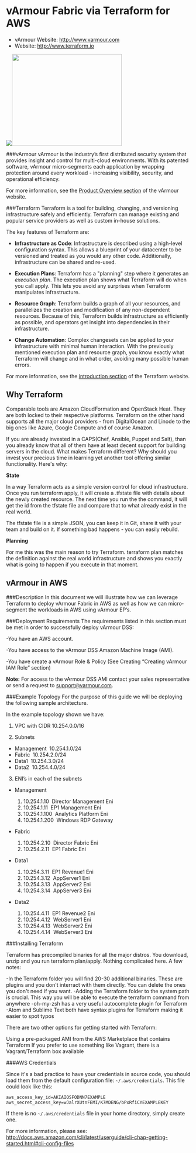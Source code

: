 vArmour Fabric via Terraform for AWS
=========

- vArmour Website: http://www.varmour.com
- Website: http://www.terraform.io

<img src="http://allegiscap.com/wp-content/uploads/2015/03/vArmour-Logo-Color1.jpg" /><img src="https://xebialabs.com/assets/files/plugins/terraform.jpg" width="300" height="250" />

###vArmour
vArmour is the industry’s first distributed security system that provides insight and control for multi-cloud environments. With its patented software, vArmour micro-segments each application by wrapping protection around every workload - increasing visibility, security, and operational efficiency.

For more information, see the [Product Overview section](https://www.varmour.com/product/overview) of the vArmour website.

###Terraform
Terraform is a tool for building, changing, and versioning infrastructure safely and efficiently. Terraform can manage existing and popular service providers as well as custom in-house solutions.

The key features of Terraform are:

- **Infrastructure as Code**: Infrastructure is described using a high-level configuration syntax. This allows a blueprint of your datacenter to be versioned and treated as you would any other code. Additionally, infrastructure can be shared and re-used.

- **Execution Plans**: Terraform has a "planning" step where it generates an *execution plan*. The execution plan shows what Terraform will do when you call apply. This lets you avoid any surprises when Terraform manipulates infrastructure.

- **Resource Graph**: Terraform builds a graph of all your resources, and parallelizes the creation and modification of any non-dependent resources. Because of this, Terraform builds infrastructure as efficiently as possible, and operators get insight into dependencies in their infrastructure.

- **Change Automation**: Complex changesets can be applied to your infrastructure with minimal human interaction. With the previously mentioned execution plan and resource graph, you know exactly what Terraform will change and in what order, avoiding many possible human errors.

For more information, see the [introduction section](http://www.terraform.io/intro) of the Terraform website.

Why Terraform
-------------------------------
Comparable tools are Amazon CloudFormation and OpenStack Heat. They are both locked to their respective platforms. Terraform on the other hand supports all the major cloud providers - from DigitalOcean and Linode to the big ones like Azure, Google Compute and of course Amazon.

If you are already invested in a CAPS(Chef, Ansible, Puppet and Salt), than you already know that all of them have at least decent support for building servers in the cloud. What makes Terraform different? Why should you invest your precious time in learning yet another tool offering similar functionality. Here's why:

**State**

In a way Terraform acts as a simple version control for cloud infrastructure. Once you run terraform apply, it will create a .tfstate file with details about the newly created resource. The next time you run the the command, it will get the id from the tfstate file and compare that to what already exist in the real world.

The tfstate file is a simple JSON, you can keep it in Git, share it with your team and build on it. If something bad happens - you can easily rebuild.

**Planning**

For me this was the main reason to try Terraform. terraform plan matches the definition against the real world infrastructure and shows you exactly what is going to happen if you execute in that moment.

vArmour in AWS
-------------------------------
###Description
In this document we will illustrate how we can leverage Terraform to deploy vArmour Fabric in AWS as well as how we can micro­segment the workloads in AWS using vArmour EP’s.

###Deployment Requirements
The requirements listed in this section must be met in order to successfully deploy vArmour DSS:

-You have an AWS account.

-You have access to the vArmour DSS Amazon Machine Image (AMI).

-You have create a vArmour Role & Policy (See Creating “Creating vArmour IAM Role” section)

**Note:**
For access to the vArmour DSS AMI contact your sales representative or send a request to support@varmour.com.

###Example Topology
For the purpose of this guide we will be deploying the following sample architecture.

In the example topology shown we have:
 
1. VPC with CIDR 10.254.0.0/16

2. Subnets
  * Management ­ 10.254.1.0/24
  * Fabric ­ 10.254.2.0/24
  * Data­1 ­ 10.254.3.0/24
  * Data­2 ­ 10.254.4.0/24 

3. ENI’s in each of the subnets 
  * Management   
    1. 10.254.1.10 ­ Director Management Eni  
    2. 10.254.1.11 ­ EP1 Management Eni   
    3. 10.254.1.100 ­ Analytics Platform Eni   
    4. 10.254.1.200 ­ Windows RDP Gateway   

  * Fabric 
    1. 10.254.2.10 ­ Director Fabric Eni 
    2. 10.254.2.11 ­ EP1 Fabric Eni

  * Data­1 
    1. 10.254.3.11 ­ EP1 Revenue1 Eni 
    2. 10.254.3.12 ­ AppServer1 Eni 
    3. 10.254.3.13 ­ AppServer2 Eni 
    4. 10.254.3.14 ­ AppServer3 Eni 

  * Data­2 
    1. 10.254.4.11 ­ EP1 Revenue2 Eni 
    2. 10.254.4.12 ­ WebServer1 Eni 
    3. 10.254.4.13 ­ WebServer2 Eni 
    4. 10.254.4.14 ­ WebServer3 Eni 

###Installing Terraform

Terraform has precompiled binaries for all the major distros. You download, unzip and you run terraform plan/apply. Nothing complicated here. A few notes:

-In the Terraform folder you will find 20-30 additional binaries. These are plugins and you don't interract with them directly. You can delete the ones you don't need if you want.
-Adding the Terraform folder to the system path is crucial. This way you will be able to execute the terraform command from anywhere
-oh-my-zsh has a very useful autocomplete plugin for Terraform
-Atom and Sublime Text both have syntax plugins for Terraform making it easier to spot typos

There are two other options for getting started with Terraform:

Using a pre-packaged AMI from the AWS Marketplace that contains Terraform
If you prefer to use something like Vagrant, there is a Vagrant/Terraform box available

###AWS Credentials

Since it's a bad practice to have your credentials in source code, you should load them from the default configuration file: `~/.aws/credentials`. This file could look like this:

```[default]
aws_access_key_id=AKIAIOSFODNN7EXAMPLE
aws_secret_access_key=wJalrXUtnFEMI/K7MDENG/bPxRfiCYEXAMPLEKEY
```

If there is no `~/.aws/credentials` file in your home directory, simply create one. 

For more information, please see: http://docs.aws.amazon.com/cli/latest/userguide/cli-chap-getting-started.html#cli-config-files





